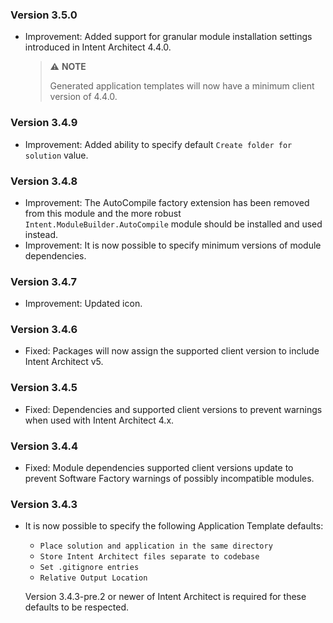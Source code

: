 ﻿### Version 3.5.0

- Improvement: Added support for granular module installation settings introduced in Intent Architect 4.4.0.

  > ⚠️ **NOTE**
  >
  > Generated application templates will now have a minimum client version of 4.4.0.

### Version 3.4.9

- Improvement: Added ability to specify default `Create folder for solution` value.

### Version 3.4.8

- Improvement: The AutoCompile factory extension has been removed from this module and the more robust `Intent.ModuleBuilder.AutoCompile` module should be installed and used instead.
- Improvement: It is now possible to specify minimum versions of module dependencies.

### Version 3.4.7

- Improvement: Updated icon.

### Version 3.4.6

- Fixed: Packages will now assign the supported client version to include Intent Architect v5.

### Version 3.4.5

- Fixed: Dependencies and supported client versions to prevent warnings when used with Intent Architect 4.x.

### Version 3.4.4

- Fixed: Module dependencies supported client versions update to prevent Software Factory warnings of possibly incompatible modules.

### Version 3.4.3

- It is now possible to specify the following Application Template defaults:
  - `Place solution and application in the same directory`
  - `Store Intent Architect files separate to codebase`
  - `Set .gitignore entries`
  - `Relative Output Location`

  Version 3.4.3-pre.2 or newer of Intent Architect is required for these defaults to be respected.
